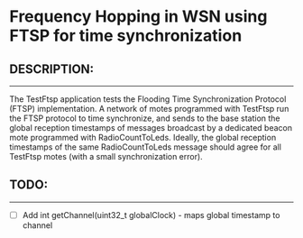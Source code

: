 # Frequency Hopping in WSN using FTSP for time synchronization

## DESCRIPTION:
------------
 The TestFtsp application tests the Flooding Time Synchronization Protocol
 (FTSP) implementation. A network of motes programmed with TestFtsp run the
 FTSP protocol to time synchronize, and sends to the base station the global
 reception timestamps of messages broadcast by a dedicated beacon mote
 programmed with RadioCountToLeds. Ideally, the global reception timestamps of
 the same RadioCountToLeds message should agree for all TestFtsp motes (with a
 small synchronization error).

## TODO:
------------

-[ ] Add int getChannel(uint32_t globalClock) - maps global timestamp to channel
